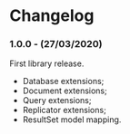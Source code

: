 # Changelog

### 1.0.0 - (27/03/2020)

First library release.

- Database extensions;
- Document extensions;
- Query extensions;
- Replicator extensions;
- ResultSet model mapping.
